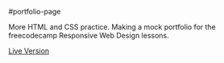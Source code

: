 #portfolio-page

More HTML and CSS practice. Making a mock portfolio for the freecodecamp Responsive Web Design lessons.

[Live Version](https://memitaru.github.io/portfolio-page/)